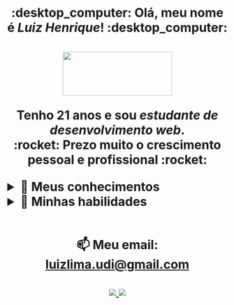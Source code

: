 <h1 align='center'>
  :desktop_computer: Olá, meu nome é <i>Luiz Henrique</i>! :desktop_computer:
<h1/>

<p align='center'>
  <img src="https://64.media.tumblr.com/25fc921ee98d5ff08df6ca44f309a526/tumblr_n0101u2zWe1s5x8pdo1_500.gifv" width="250" height="100"/>
</p>

<p align='center'>
  Tenho 21 anos e sou <i>estudante de desenvolvimento web</i>. </br>
  :rocket: Prezo muito o crescimento pessoal e profissional :rocket: 
</p>

<details>
  <summary>📃 Meus conhecimentos</summary>
  
<h2>O que sei em <i>front-end</i>:</h2> </br>
<img align="left" src="https://img.shields.io/badge/HTML-239120?style=for-the-badge&logo=html5&logoColor=white"/>
<img align="left" src="https://img.shields.io/badge/CSS-239120?&style=for-the-badge&logo=css3&logoColor=white"/>
<img align="left" src="https://img.shields.io/badge/JavaScript-F7DF1E?style=for-the-badge&logo=javascript&logoColor=black"/>
<img align="right" src="https://img.shields.io/badge/TypeScript-007ACC?style=for-the-badge&logo=typescript&logoColor=white"/>
<img align="right" src="https://img.shields.io/badge/React-20232A?style=for-the-badge&logo=react&logoColor=61DAFB"/> </br>
<p>
  <h5>Outros:</h5>
  1. Axios |
  2. Styled-components |
  3. Hooks |
  4. NextJS
 </p>

<h2>O que sei em <i>back-end</i>:</h2> </br>
<img align="left" src="https://img.shields.io/badge/Node.js-43853D?style=for-the-badge&logo=node.js&logoColor=white"/> 
<img align="left" src="https://img.shields.io/badge/MongoDB-4EA94B?style=for-the-badge&logo=mongodb&logoColor=white"/> 
<img align="right" src="https://img.shields.io/badge/Spring-6DB33F?style=for-the-badge&logo=spring&logoColor=white"/> 
<img align="right" src="https://img.shields.io/badge/PostgreSQL-316192?style=for-the-badge&logo=postgresql&logoColor=white"/> </br> </br>

<p align='center'>
  <img src="https://i1.kym-cdn.com/photos/images/original/000/538/716/7f5.gif" width="250" height="100"/>
</p>

</details>

<details>
  <summary>📃 Minhas habilidades</summary> </br>
  
:coffee: Tenho facilidade em aprendizado </br>
> Considero uma fala de quem sabe um aprendizado para quem quer.

:zap: Sei trabalhar em equipe
> Dar continuidade a esteira.

:coffee: Gosto de quebrar a cabeça em um código
> "Se compilou de primeira não aprendeu".

:zap: Tenho aglidade e foco em prazos
> Prazos apertados? Simbora que dá tempo.

:coffee: Gosto de fazer calculos
> Uma ótima vantagem para um desenvolvedor, não acha?.

</details>
<br/>
<p align='center'>
  📫 <strong>Meu email:</strong> <a href='luizlima.udi@gmail.com'>luizlima.udi@gmail.com</a> </br>
</p>

<p align='center'>
   <a href="https://wa.me/5534998776020" target="_blank">
    <img src="https://img.shields.io/badge/WhatsApp-25D366?style=for-the-badge&logo=whatsapp&logoColor=white" />
   </a>
   <a href="https://www.linkedin.com/in/luiz-henrique-alves-de-lima-1185101b7/" target="_blank">
    <img src="https://img.shields.io/badge/LinkedIn-0077B5?style=for-the-badge&logo=linkedin&logoColor=white" />
  </a>
 </p>

<!--
**luizlima-code/luizlima-code** is a ✨ _special_ ✨ repository because its `README.md` (this file) appears on your GitHub profile.

Here are some ideas to get you started:

- 🔭 I’m currently working on ...
- 🌱 I’m currently learning ...
- 👯 I’m looking to collaborate on ...
- 🤔 I’m looking for help with ...
- 💬 Ask me about ...
- 📫 How to reach me: ...
- 😄 Pronouns: ...
- ⚡ Fun fact: ...
-->
